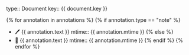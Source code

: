 type:: Document
key:: {{ document.key }}

{% for annotation in annotations %}
{% if annotation.type == "note" %}
- 🖊️ {{ annotation.text }}
mtime:: {{ annotation.mtime }}
{% else %}
- 📖 {{ annotation.text }}
mtime:: {{ annotation.mtime }}
{% endif %}
{% endfor %}
